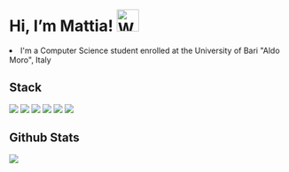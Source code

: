 <h1>Hi, I’m Mattia! <img src="https://raw.githubusercontent.com/Tarikul-Islam-Anik/Animated-Fluent-Emojis/master/Emojis/Hand%20gestures/Waving%20Hand%20Light%20Skin%20Tone.png" alt="Waving Hand Light Skin Tone" width="40" height="40" /></h1>
<li>I'm a Computer Science student enrolled at the University of Bari "Aldo Moro", Italy</li>

<h2>Stack</h2>
<a href="https://www.overleaf.com/"><img src="https://img.shields.io/badge/LaTeX-47A141?style=for-the-badge&logo=LaTeX&logoColor=white" /></a>
<a href="https://en.wikipedia.org/wiki/C_(programming_language)"><img src="https://img.shields.io/badge/C-00599C?style=for-the-badge&logo=c&logoColor=white" /></a>
<a href="https://en.wikipedia.org/wiki/C%2B%2B"><img src="https://img.shields.io/badge/C%2B%2B-00599C?style=for-the-badge&logo=c%2B%2B&logoColor=white" /></a>
<a href="https://en.wikipedia.org/wiki/SQL"><img src="https://img.shields.io/badge/MySQL-005C84?style=for-the-badge&logo=mysql&logoColor=white" /></a>
<a href="https://docs.python.org/3/"><img src="https://img.shields.io/badge/Python-3776AB?style=for-the-badge&logo=python&logoColor=white" /></a>
<a href="https://docs.oracle.com/en/java/"><img src="https://img.shields.io/badge/Java-ED8B00?style=for-the-badge&logo=java&logoColor=white" /></a>
<be>
  
<h2>Github Stats</h2>
<img src="https://github-readme-streak-stats.herokuapp.com/?user=mattiacurri" />
